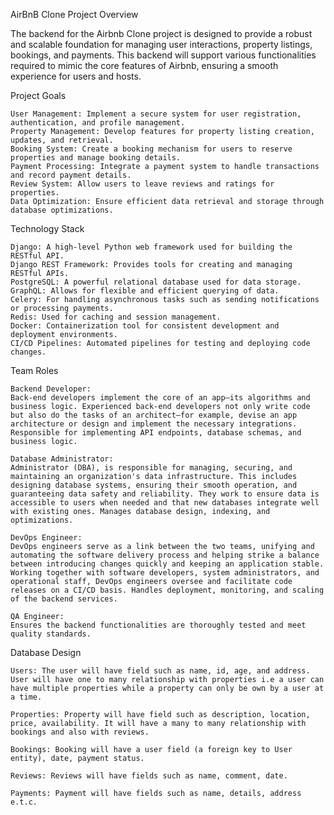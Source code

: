 AirBnB Clone Project Overview

The backend for the Airbnb Clone project is designed to provide a robust and scalable foundation for managing user interactions, property listings, bookings, and payments. This backend will support various functionalities required to mimic the core features of Airbnb, ensuring a smooth experience for users and hosts.

Project Goals

    User Management: Implement a secure system for user registration, authentication, and profile management.
    Property Management: Develop features for property listing creation, updates, and retrieval.
    Booking System: Create a booking mechanism for users to reserve properties and manage booking details.
    Payment Processing: Integrate a payment system to handle transactions and record payment details.
    Review System: Allow users to leave reviews and ratings for properties.
    Data Optimization: Ensure efficient data retrieval and storage through database optimizations.

Technology Stack

    Django: A high-level Python web framework used for building the RESTful API.
    Django REST Framework: Provides tools for creating and managing RESTful APIs.
    PostgreSQL: A powerful relational database used for data storage.
    GraphQL: Allows for flexible and efficient querying of data.
    Celery: For handling asynchronous tasks such as sending notifications or processing payments.
    Redis: Used for caching and session management.
    Docker: Containerization tool for consistent development and deployment environments.
    CI/CD Pipelines: Automated pipelines for testing and deploying code changes.

    
Team Roles

    Backend Developer: 
    Back-end developers implement the core of an app—its algorithms and business logic. Experienced back-end developers not only write code but also do the tasks of an architect—for example, devise an app architecture or design and implement the necessary integrations. Responsible for implementing API endpoints, database schemas, and business logic.

    Database Administrator:
    Administrator (DBA), is responsible for managing, securing, and maintaining an organization's data infrastructure. This includes designing database systems, ensuring their smooth operation, and guaranteeing data safety and reliability. They work to ensure data is accessible to users when needed and that new databases integrate well with existing ones. Manages database design, indexing, and optimizations.
    
    DevOps Engineer:
    DevOps engineers serve as a link between the two teams, unifying and automating the software delivery process and helping strike a balance between introducing changes quickly and keeping an application stable. Working together with software developers, system administrators, and operational staff, DevOps engineers oversee and facilitate code releases on a CI/CD basis. Handles deployment, monitoring, and scaling of the backend services.
    
    QA Engineer:
    Ensures the backend functionalities are thoroughly tested and meet quality standards.

Database Design

    Users: The user will have field such as name, id, age, and address. User will have one to many relationship with properties i.e a user can have multiple properties while a property can only be own by a user at a time.

    Properties: Property will have field such as description, location, price, availability. It will have a many to many relationship with bookings and also with reviews.

    Bookings: Booking will have a user field (a foreign key to User entity), date, payment status.

    Reviews: Reviews will have fields such as name, comment, date.

    Payments: Payment will have fields such as name, details, address e.t.c.
